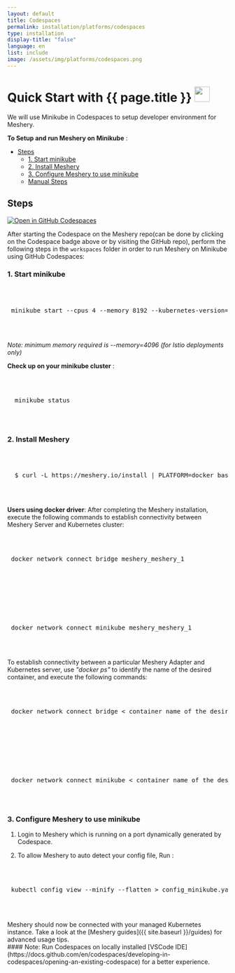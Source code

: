 ```yaml
---
layout: default
title: Codespaces
permalink: installation/platforms/codespaces
type: installation
display-title: "false"
language: en
list: include
image: /assets/img/platforms/codespaces.png
---
```




<h1>Quick Start with {{ page.title }} <img src="{{ page.image }}" style="width:35px;height:35px;" /></h1>

We will use Minikube in Codespaces to setup developer environment for Meshery.

**To Setup and run Meshery on Minikube** :

- [Steps](#steps)
  - [1. Start minikube](#1-start-minikube)
  - [2. Install Meshery](#2-install-meshery)
  - [3. Configure Meshery to use minikube](#3-configure-meshery-to-use-minikube)
  - [Manual Steps](#manual-steps)

## Steps

[![Open in GitHub Codespaces](https://github.com/codespaces/badge.svg)](https://github.com/codespaces/new?hide_repo_select=true&ref=master&repo=157554479&machine=premiumLinux&location=SouthEastAsia)

After starting the Codespace on the Meshery repo(can be done by clicking on the Codespace badge above or by visiting the GitHub repo), perform the following steps in the `workspaces` folder in order to run Meshery on Minikube using GitHub Codespaces:

### 1. Start minikube

 <pre class="codeblock-pre"><div class="codeblock">
 <div class="clipboardjs">
 minikube start --cpus 4 --memory 8192 --kubernetes-version=v1.16.1
 </div></div>
 </pre>

_Note: minimum memory required is --memory=4096 (for Istio deployments only)_

**Check up on your minikube cluster** :

<pre class="codeblock-pre"><div class="codeblock">
 <div class="clipboardjs">
  minikube status 
 </div></div>
 </pre>

### 2. Install Meshery

<pre class="codeblock-pre"><div class="codeblock">
 <div class="clipboardjs">
  $ curl -L https://meshery.io/install | PLATFORM=docker bash - 
 </div></div>
 </pre>
<!-- Follow the [installation steps](/installation/quick-start) to setup the mesheryctl CLI and install Meshery. -->
**Users using docker driver**:
After completing the Meshery installation, execute the following commands to establish connectivity between Meshery Server and Kubernetes cluster:

 <pre class="codeblock-pre"><div class="codeblock">
 <div class="clipboardjs">
 docker network connect bridge meshery_meshery_1
 </div></div>
 </pre>

<br/>

<pre class="codeblock-pre"><div class="codeblock">
 <div class="clipboardjs">
 docker network connect minikube meshery_meshery_1
 </div></div>
 </pre>

To establish connectivity between a particular Meshery Adapter and Kubernetes server, use _"docker ps"_ to identify the name of the desired container, and execute the following commands:

<pre class="codeblock-pre"><div class="codeblock">
 <div class="clipboardjs">
 docker network connect bridge &#60; container name of the desired adapter &#62;
 </div></div>
 </pre>

<br/>

 <pre class="codeblock-pre"><div class="codeblock">
 <div class="clipboardjs">
 docker network connect minikube &#60; container name of the desired adapter &#62;
 </div></div>
 </pre>

### 3. Configure Meshery to use minikube

1. Login to Meshery which is running on a port dynamically generated by Codespace.

2. To allow Meshery to auto detect your config file, Run :
 <pre class="codeblock-pre"><div class="codeblock">
 <div class="clipboardjs">
 kubectl config view --minify --flatten > config_minikube.yaml
 </div></div>
</pre>

<br />
Meshery should now be connected with your managed Kubernetes instance. Take a look at the [Meshery guides]({{ site.baseurl }}/guides) for advanced usage tips.

<br />
#### Note: Run Codespaces on locally installed [VSCode IDE](https://docs.github.com/en/codespaces/developing-in-codespaces/opening-an-existing-codespace) for a better experience.